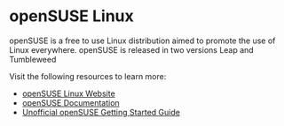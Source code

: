 # openSUSE Linux

openSUSE is a free to use Linux distribution aimed to promote the use of Linux everywhere. openSUSE is released in two versions Leap and Tumbleweed

Visit the following resources to learn more:

- [openSUSE Linux Website](https://www.opensuse.org/)
- [openSUSE Documentation](https://en.opensuse.org/Main_Page)
- [Unofficial openSUSE Getting Started Guide](https://opensuse-guide.org/)
